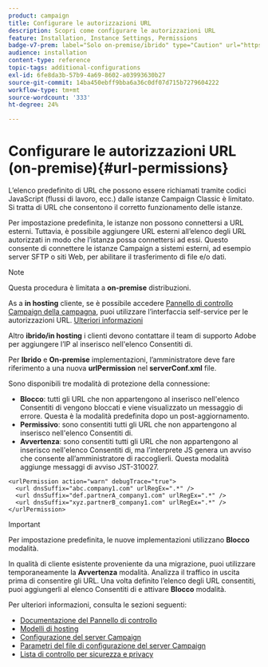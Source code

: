 ```yaml
---
product: campaign
title: Configurare le autorizzazioni URL
description: Scopri come configurare le autorizzazioni URL
feature: Installation, Instance Settings, Permissions
badge-v7-prem: label="Solo on-premise/ibrido" type="Caution" url="https://experienceleague.adobe.com/docs/campaign-classic/using/installing-campaign-classic/architecture-and-hosting-models/hosting-models-lp/hosting-models.html?lang=it" tooltip="Applicabile solo alle distribuzioni on-premise e ibride"
audience: installation
content-type: reference
topic-tags: additional-configurations
exl-id: 6fe8da3b-57b9-4a69-8602-a03993630b27
source-git-commit: 14ba450ebff9bba6a36c0df07d715b7279604222
workflow-type: tm+mt
source-wordcount: '333'
ht-degree: 24%

---
```


# Configurare le autorizzazioni URL (on-premise){#url-permissions}



L’elenco predefinito di URL che possono essere richiamati tramite codici JavaScript (flussi di lavoro, ecc.) dalle istanze Campaign Classic è limitato. Si tratta di URL che consentono il corretto funzionamento delle istanze.

Per impostazione predefinita, le istanze non possono connettersi a URL esterni. Tuttavia, è possibile aggiungere URL esterni all’elenco degli URL autorizzati in modo che l’istanza possa connettersi ad essi. Questo consente di connettere le istanze Campaign a sistemi esterni, ad esempio server SFTP o siti Web, per abilitare il trasferimento di file e/o dati.

>[!NOTE]
>
>Questa procedura è limitata a **on-premise** distribuzioni.
>
>As a **in hosting** cliente, se è possibile accedere [Pannello di controllo Campaign della campagna](https://experienceleague.adobe.com/docs/control-panel/using/control-panel-home.html?lang=it), puoi utilizzare l’interfaccia self-service per le autorizzazioni URL. [Ulteriori informazioni](https://experienceleague.adobe.com/docs/control-panel/using/instances-settings/url-permissions.html?lang=it)
>
>Altro **ibrido/in hosting** i clienti devono contattare il team di supporto Adobe per aggiungere l’IP al inserisco nell&#39;elenco Consentiti di.
>

Per **Ibrido** e **On-premise** implementazioni, l’amministratore deve fare riferimento a una nuova **urlPermission** nel **serverConf.xml** file.


Sono disponibili tre modalità di protezione della connessione:

* **Blocco**: tutti gli URL che non appartengono al inserisco nell&#39;elenco Consentiti di vengono bloccati e viene visualizzato un messaggio di errore. Questa è la modalità predefinita dopo un post-aggiornamento.
* **Permissivo**: sono consentiti tutti gli URL che non appartengono al inserisco nell&#39;elenco Consentiti di.
* **Avvertenza**: sono consentiti tutti gli URL che non appartengono al inserisco nell&#39;elenco Consentiti di, ma l’interprete JS genera un avviso che consente all’amministratore di raccoglierli. Questa modalità aggiunge messaggi di avviso JST-310027.

```
<urlPermission action="warn" debugTrace="true">
  <url dnsSuffix="abc.company1.com" urlRegEx=".*" />
  <url dnsSuffix="def.partnerA_company1.com" urlRegEx=".*" />
  <url dnsSuffix="xyz.partnerB_company1.com" urlRegEx=".*" />
</urlPermission>
```

>[!IMPORTANT]
>
>Per impostazione predefinita, le nuove implementazioni utilizzano **Blocco** modalità.
>
>In qualità di cliente esistente proveniente da una migrazione, puoi utilizzare temporaneamente la **Avvertenza** modalità. Analizza il traffico in uscita prima di consentire gli URL. Una volta definito l’elenco degli URL consentiti, puoi aggiungerli al elenco Consentiti di e attivare **Blocco** modalità.

Per ulteriori informazioni, consulta le sezioni seguenti:

* [Documentazione del Pannello di controllo](https://experienceleague.adobe.com/docs/control-panel/using/control-panel-home.html?lang=it)
* [Modelli di hosting](hosting-models.md)
* [Configurazione del server Campaign](configuring-campaign-server.md)
* [Parametri del file di configurazione del server Campaign](the-server-configuration-file.md)
* [Lista di controllo per sicurezza e privacy](get-started-security-privacy.md)
